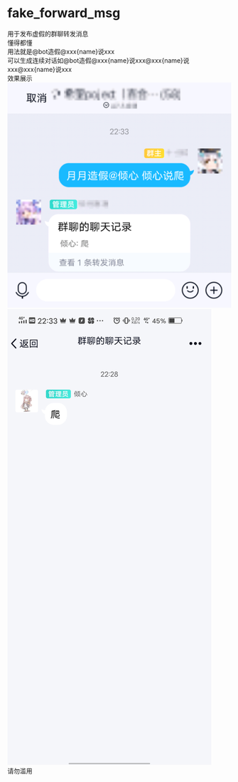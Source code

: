 # fake_forward_msg
用于发布虚假的群聊转发消息
<br>懂得都懂
<br>用法就是@bot造假@xxx{name}说xxx
<br>可以生成连续对话如@bot造假@xxx{name}说xxx@xxx{name}说xxx@xxx{name}说xxx
<br>效果展示
<br>![Image text](https://raw.githubusercontent.com/pcrbot/fake_forward_msg/master/pic/20aefa5b63fc0102.png)
<br>![Image text](https://github.com/pcrbot/fake_forward_msg/blob/master/pic/Screenshot_20201209_223339.jpg)
<br>请勿滥用
